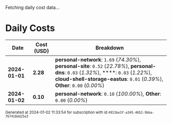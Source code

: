 Fetching daily cost data...
# Daily Costs

| Date | Cost (USD) | Breakdown |
|------|----------------|-----------|
| **2024-01-01** | **2.28** | **personal-network**: `1.69` (_74.30%_), **personal-site**: `0.52` (_22.78%_), **personal-dns**: `0.03` (_1.32%_), ****: `0.03` (_1.22%_), **cloud-shell-storage-eastus**: `0.01` (_0.39%_), **Other**: `0.00` (_0.00%_) |
| **2024-01-02** | **0.10** | **personal-network**: `0.10` (_100.00%_), **Other**: `0.00` (_0.00%_) |


<sup>Generated at 2024-01-02 11:33:54 for subscription with id `4913be3f-a345-4652-9bba-767418dd25e3`</sup>

